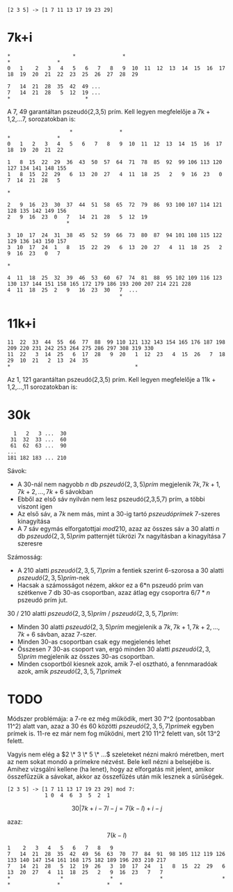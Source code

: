 ```
[2 3 5] -> [1 7 11 13 17 19 23 29]
```
			
# 7k+i

```
*                    *               *                                   *               *
0   1    2   3   4   5   6   7   8   9  10  11  12  13  14  15  16  17  18  19  20  21  22  23  25  26  27  28  29 

7   14  21  28  35  42  49 ...
7   14  21  28   5  12  19 ...
*                        * 
```

A 7, 49 garantáltan pszeudó(2,3,5) prím. Kell legyen megfelelője a 7k + 1,2,...7, sorozatokban is:

```
                    *               *                                   *               *
0   1   2   3   4   5   6   7   8   9  10  11  12  13  14  15  16  17  18  19  20  21  22

1   8  15  22  29  36  43  50  57  64  71  78  85  92  99 106 113 120 127 134 141 148 155
1   8  15  22  29   6  13  20  27   4  11  18  25   2   9  16  23   0   7  14  21  28   5
                                                                        *				
																		
2   9  16  23  30  37  44  51  58  65  72  79  86  93 100 107 114 121 128 135 142 149 156 
2   9  16  23  0   7   14  21  28   5  12  19
                   *

3  10  17  24  31  38  45  52  59  66  73  80  87  94 101 108 115 122 129 136 143 150 157
3  10  17  24  1   8   15  22  29   6  13  20  27   4  11  18  25   2   9  16  23   0   7
                                                                                        *
																			
4  11  18  25  32  39  46  53  60  67  74  81  88  95 102 109 116 123 130 137 144 151 158 165 172 179 186 193 200 207 214 221 228 
4  11  18  25  2   9   16  23  30   7  ...
                                    *
```

# 11k+i

```
11  22  33  44  55  66  77  88  99 110 121 132 143 154 165 176 187 198 209 220 231 242 253 264 275 286 297 308 319 330
11  22   3  14  25   6  17  28   9  20   1  12  23   4  15  26   7  18  29  10  21   2  13  24  35 
*                                        *
```

Az 1, 121 garantáltan pszeudó(2,3,5) prím.  Kell legyen megfelelője a 11k + 1,2,...,11 sorozatokban is:

# 30k
```
  1   2   3 ...  30
 31  32  33 ...  60
 61  62  63 ...  90
...
181 182 183 ... 210
```

Sávok:

- A 30-nál nem nagyobb $n$ db $pszeudó(2,3,5) prím$ megjelenik $7k, 7k+1, 7k+2, ..., 7k+6$ sávokban
- Ebből az első sáv nyilván nem lesz pszeudó(2,3,5,7) prím, a többi viszont igen
- Az első sáv, a $7k$ nem más, mint a 30-ig tartó $pszeudó prímek$ 7-szeres kinagyítása
- A 7 sáv egymás elforgatottjai $mod 210$, azaz az összes sáv a 30 alatti $n$ db $pszeudó(2,3,5) prím$ 
  patternjét tükrözi 7x nagyításban a kinagyítása 7 szeresre

Számosság:

- A 210 alatti $pszeudó(2,3,5,7) prím$ a fentiek szerint 6-szorosa a 30 alatti $pszeudó(2,3,5) prím$-nek
- Hacsak a számosságot nézem, akkor ez a 6*n pszeudó prím van szétkenve 7 db 30-as csoportban, azaz
  átlag egy csoportra $6/7*n$ pszeudó prím jut.

30 / 210 alatti $pszeudó(2,3,5) prím$ / $pszeudó(2,3,5,7) prím$:

- Minden 30 alatti $pszeudó(2,3,5) prím$ megjelenik a $7k, 7k+1, 7k+2, ..., 7k+6$ sávban, azaz 7-szer.
- Minden 30-as csoportban csak egy megjelenés lehet
- Összesen 7 30-as csoport van, ergó minden 30 alatti $pszeudó(2,3,5) prím$ megjelenik az összes 30-as 
  csoportban.
- Minden csoportból kiesnek azok, amik 7-el osztható, a fennmaradóak azok, amik $pszeudó(2,3,5,7) prímek$

# TODO

Módszer problémája: a 7-re ez még működik, mert 30 7^2 (pontosabban 11^2) alatt van, azaz a 30 és 60 közötti
$pszeudó(2,3,5,7) prímek$ egyben prímek is. 11-re ez már nem fog működni, mert 210 11^2 felett van, sőt 
13^2 felett.

Vagyis nem elég a $2 \* 3 \* 5 \* ...$ szeleteket nézni makró méretben, mert az nem sokat mondó a prímekre nézvést.
Bele kell nézni a belsejébe is. Amihez vizsgálni kellene (ha lenet), hogy az elforgatás mit jelent, amikor
összefűzzük a sávokat, akkor az összefűzés után mik lesznek a sűrűségek.

```
[2 3 5] -> [1 7 11 13 17 19 23 29] mod 7:
            1 0  4  6  3  5  2  1
```

$$
30 | 7k + i - 7l - j = 7(k-l) + i-j 
$$


azaz:

$$
7(k-l) % 30 == i-j
$$

```
1    2   3   4   5   6   7   8   9
7   14  21  28  35  42  49  56  63  70  77  84  91  98 105 112 119 126 133 140 147 154 161 168 175 182 189 196 203 210 217
7   14  21  28   5  12  19  26   3  10  17  24   1   8  15  22  29   6  13  20  27   4  11  18  25   2   9  16  23   7   7
*                *               *               *                   *               *               *               *   *
```